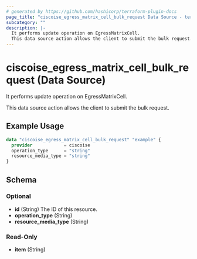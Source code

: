 ```yaml
---
# generated by https://github.com/hashicorp/terraform-plugin-docs
page_title: "ciscoise_egress_matrix_cell_bulk_request Data Source - terraform-provider-ciscoise"
subcategory: ""
description: |-
  It performs update operation on EgressMatrixCell.
  This data source action allows the client to submit the bulk request.
---
```


# ciscoise_egress_matrix_cell_bulk_request (Data Source)

It performs update operation on EgressMatrixCell.

This data source action allows the client to submit the bulk request.

## Example Usage

```terraform
data "ciscoise_egress_matrix_cell_bulk_request" "example" {
  provider            = ciscoise
  operation_type      = "string"
  resource_media_type = "string"
}
```

<!-- schema generated by tfplugindocs -->
## Schema

### Optional

- **id** (String) The ID of this resource.
- **operation_type** (String)
- **resource_media_type** (String)

### Read-Only

- **item** (String)


